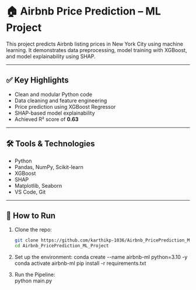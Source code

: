 # 🏠 Airbnb Price Prediction – ML Project

This project predicts Airbnb listing prices in New York City using machine learning. It demonstrates data preprocessing, model training with XGBoost, and model explainability using SHAP.

---

## ✅ Key Highlights

- Clean and modular Python code
- Data cleaning and feature engineering
- Price prediction using XGBoost Regressor
- SHAP-based model explainability
- Achieved R² score of **0.63**

---

## 🛠️ Tools & Technologies

- Python
- Pandas, NumPy, Scikit-learn
- XGBoost
- SHAP
- Matplotlib, Seaborn
- VS Code, Git

---

## 🚀 How to Run

1. Clone the repo:
   ```bash
   git clone https://github.com/karthikp-1036/Airbnb_PricePrediction_ML_Project.git
   cd Airbnb_PricePrediction_ML_Project

2. Set up the environment:
   conda create --name airbnb-ml python=3.10 -y
   conda activate airbnb-ml
   pip install -r requirements.txt

3. Run the Pipeline:   
   python main.py
